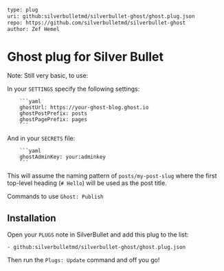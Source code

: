 ```meta
type: plug
uri: github:silverbulletmd/silverbullet-ghost/ghost.plug.json
repo: https://github.com/silverbulletmd/silverbullet-ghost
author: Zef Hemel
```
<!-- #include "https://raw.githubusercontent.com/silverbulletmd/silverbullet-ghost/main/README.md" -->
# Ghost plug for Silver Bullet

Note: Still very basic, to use:

In your `SETTINGS` specify the following settings:

        ```yaml
        ghostUrl: https://your-ghost-blog.ghost.io
        ghostPostPrefix: posts
        ghostPagePrefix: pages
        ```

And in your `SECRETS` file:

        ```yaml
        ghostAdminKey: your:adminkey
        ```

This will assume the naming pattern of `posts/my-post-slug` where the first top-level heading (`# Hello`) will be used as the post title.

Commands to use `Ghost: Publish`

## Installation
Open your `PLUGS` note in SilverBullet and add this plug to the list:

```
- github:silverbulletmd/silverbullet-ghost/ghost.plug.json
```

Then run the `Plugs: Update` command and off you go!
<!-- /include -->
